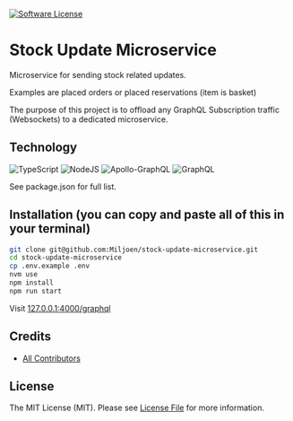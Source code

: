 [![Software License][ico-license]](LICENSE.md)

# Stock Update Microservice

Microservice for sending stock related updates.

Examples are placed orders or placed reservations (item is basket)

The purpose of this project is to offload any GraphQL Subscription traffic (Websockets) to a dedicated microservice.

## Technology

![TypeScript](https://img.shields.io/badge/typescript-%23007ACC.svg?style=for-the-badge&logo=typescript&logoColor=white)
![NodeJS](https://img.shields.io/badge/node.js-6DA55F?style=for-the-badge&logo=node.js&logoColor=white)
![Apollo-GraphQL](https://img.shields.io/badge/-ApolloGraphQL-311C87?style=for-the-badge&logo=apollo-graphql)
![GraphQL](https://img.shields.io/badge/-GraphQL-E10098?style=for-the-badge&logo=graphql&logoColor=white)

See package.json for full list.

## Installation (you can copy and paste all of this in your terminal)

``` bash
git clone git@github.com:Miljoen/stock-update-microservice.git
cd stock-update-microservice
cp .env.example .env
nvm use
npm install
npm run start
```

Visit [127.0.0.1:4000/graphql](127.0.0.1:4000/graphql)

## Credits

- [All Contributors][link-contributors]

## License

The MIT License (MIT). Please see [License File](LICENSE.md) for more information.

[ico-version]: https://img.shields.io/packagist/v/czim/laravel-paperclip.svg?style=flat-square
[ico-license]: https://img.shields.io/badge/license-MIT-brightgreen.svg?style=flat-square
[link-contributors]: ../../contributors
